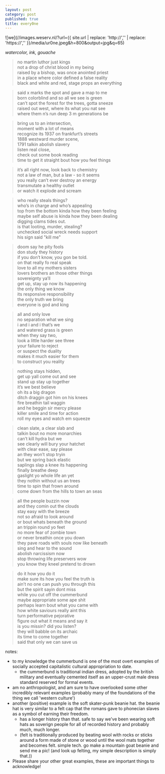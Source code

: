 ```yaml
---
layout: post
category: post
published: true
title: every0ne
---
```

![we](//images.weserv.nl/?url={{ site.url | replace: 'http://','' | replace: 'https://','' }}/media/ur0ne.jpeg&h=800&output=jpg&q=65)
<!--more-->
<span class='date fr'>*watercolor, ink, gouache*</span><br>  
  
  
  
>no martin luthor just kings  
not a drop of christ blood in my being  
raised by a bishop, was once anointed priest  
in a place where color defined a false reality  
black and white and red, stage props an everything  
  
>said x marks the spot and gave a map to me  
born colorblind and so all we see is green  
can’t spot the forest for the trees, gotta sneeze  
raised out west, where its what you nat see  
where them n’s run deep 3 m generations be  
  
>bring us to an intersection,  
moment with a lot of means  
recognize its 1937 on frankfurt’s streets  
1888 westward murder scene,  
1791 talkin abolish slavery  
listen real close,  
check out some book reading  
time to get it straight bout how you feel things    
  
>it’s all right now, look back to chemistry  
not a law of man, but a law - so it seems  
you really can’t ever destroy an energy  
transmutate a healthy outlet  
or watch it explode and scream    
  
>who really steals things?  
who’s in charge and who’s appealing  
top from the bottom kinda how they been feeling  
maybe self abuse is kinda how they been dealing  
digging clams tides out.   
is that looting, murder, stealing?  
unchecked social wreck needs support  
his sign said "kill me"    
  
>doom say he pity fools  
don study they history  
if you don’t know, you gon be told.  
on that really fo real speak  
love to all my mothers sisters  
lovers brothers an those other things  
sovereignty ya’ll  
get up, stay up now its happening  
the only thing we know  
its responsive responsibility  
the only truth we bring   
everyone is god and king  
  
>all and only love  
no separation what we sing  
i and i and i that’s we  
and watered grass is green  
when they say two,  
look a little harder see three  
your failure to reject  
or suspect the duality  
makes it much easier for them  
to construct you reality   
  
>nothing stays hidden,  
get up yall come out and see  
stand up stay up together  
it’s we best believe  
oh its a big dragon  
ditch draggin got him on his knees  
fire breathin tail waggin  
and he beggin sir mercy please  
killer smile and time for action  
roll my eyes and watch em squeeze  
  
>clean slate, a clear slab and  
talkin bout no more monarchies  
can’t kill hydra but we  
see clearly
will bury your hatchet  
with clear ease, say please  
an they won’t stop tryin  
but we spring back elastic  
saplings slap a knee its happening  
finally breathe deep  
gaslight yo whole life an yet  
they nothin without us an trees  
time to spin that frown around  
come down from the hills to town an seas    
  
>all the people buzzin now  
and they comin out the clouds  
stay easy with the breeze  
not so afraid to look around  
or bout whats beneath the ground  
an trippin round yo feet  
no more fear of zombie town  
or never breathin once you down  
they pave roads with souls now like beneath  
sing and hear to the sound  
abolish narcissism now  
stop throwing life preservers wow  
you know they kneel pretend to drown
  
>do it how you do it  
make sure its how you feel the truth is  
ain’t no one can push you through this  
but the spirit sayin dont miss    
while you cut off the cummerbund  
maybe appropriate some ape shit  
perhaps learn bout what you came with  
how white saviours really aint this  
turn performative pejorative  
figure out what it means and say it  
is you missin? did you listen?  
they will babble on its archaic  
its time to come together  
said that only we can save us
  
  
  
notes:
- to my knowledge the cummerbund is one of the most overt examples of socially accepted capitalistic cultural appropriation to date.  
    - the cummerbund is traditional indian dress, adopted by the british military and eventually cemented itself as an upper-crust male dress standard reserved for formal events.  
- am no anthropologist, and am sure to have overlooked some other incredibly relevant examples (probably many of the foundations of the thing we call  'western culture')  
- another (positive) example is the soft skater-punk beanie hat.  the beanie hat is very similar to a felt cap that the romans gave to phonecian slaves as a symbol of earning their freedom.  
    - has a longer history than that. safe to say we've been wearing soft hats as soverign people for all of recorded history and probably much, much longer.  
    - (felt is traditionally produced by beating wool with rocks or sticks around a form made of stone or wood until the wool mats together and becomes felt.  simple tech. go make a mountain goat beanie and send me a pic! (and look up felting, my simple description is simply that.))  
- Please share your other great examples, these are important things to acknowledge!